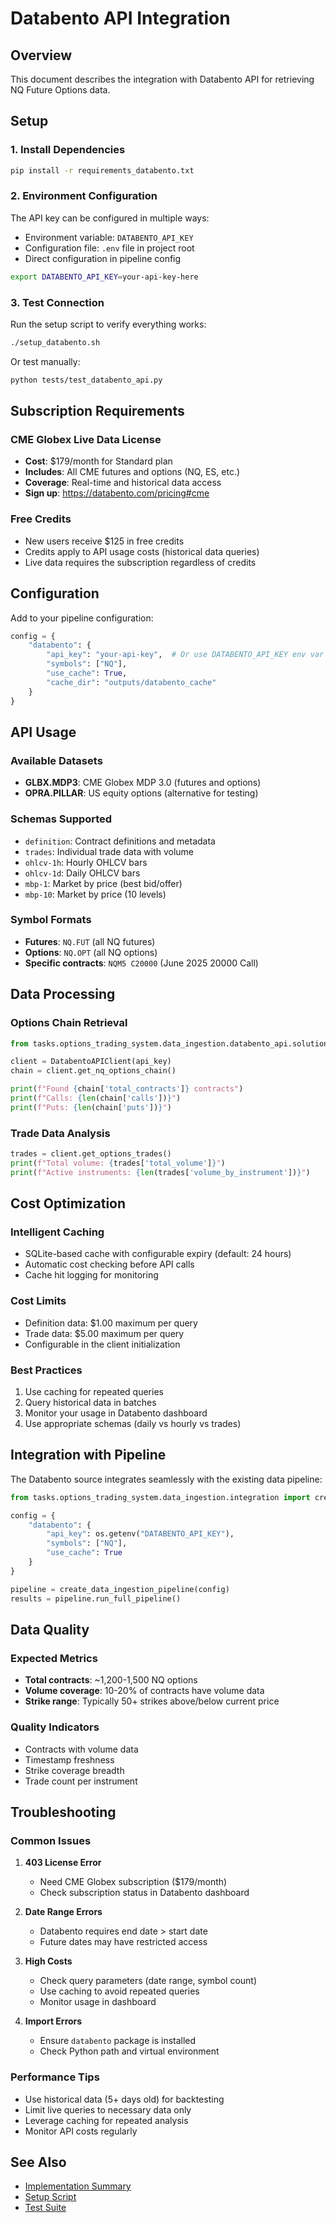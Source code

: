 # Databento API Integration

## Overview
This document describes the integration with Databento API for retrieving NQ Future Options data.

## Setup

### 1. Install Dependencies
```bash
pip install -r requirements_databento.txt
```

### 2. Environment Configuration
The API key can be configured in multiple ways:
- Environment variable: `DATABENTO_API_KEY`
- Configuration file: `.env` file in project root
- Direct configuration in pipeline config

```bash
export DATABENTO_API_KEY=your-api-key-here
```

### 3. Test Connection
Run the setup script to verify everything works:
```bash
./setup_databento.sh
```

Or test manually:
```bash
python tests/test_databento_api.py
```

## Subscription Requirements

### CME Globex Live Data License
- **Cost**: $179/month for Standard plan
- **Includes**: All CME futures and options (NQ, ES, etc.)
- **Coverage**: Real-time and historical data access
- **Sign up**: https://databento.com/pricing#cme

### Free Credits
- New users receive $125 in free credits
- Credits apply to API usage costs (historical data queries)
- Live data requires the subscription regardless of credits

## Configuration

Add to your pipeline configuration:
```python
config = {
    "databento": {
        "api_key": "your-api-key",  # Or use DATABENTO_API_KEY env var
        "symbols": ["NQ"],
        "use_cache": True,
        "cache_dir": "outputs/databento_cache"
    }
}
```

## API Usage

### Available Datasets
- **GLBX.MDP3**: CME Globex MDP 3.0 (futures and options)
- **OPRA.PILLAR**: US equity options (alternative for testing)

### Schemas Supported
- `definition`: Contract definitions and metadata
- `trades`: Individual trade data with volume
- `ohlcv-1h`: Hourly OHLCV bars
- `ohlcv-1d`: Daily OHLCV bars
- `mbp-1`: Market by price (best bid/offer)
- `mbp-10`: Market by price (10 levels)

### Symbol Formats
- **Futures**: `NQ.FUT` (all NQ futures)
- **Options**: `NQ.OPT` (all NQ options)
- **Specific contracts**: `NQM5 C20000` (June 2025 20000 Call)

## Data Processing

### Options Chain Retrieval
```python
from tasks.options_trading_system.data_ingestion.databento_api.solution import DatabentoAPIClient

client = DatabentoAPIClient(api_key)
chain = client.get_nq_options_chain()

print(f"Found {chain['total_contracts']} contracts")
print(f"Calls: {len(chain['calls'])}")
print(f"Puts: {len(chain['puts'])}")
```

### Trade Data Analysis
```python
trades = client.get_options_trades()
print(f"Total volume: {trades['total_volume']}")
print(f"Active instruments: {len(trades['volume_by_instrument'])}")
```

## Cost Optimization

### Intelligent Caching
- SQLite-based cache with configurable expiry (default: 24 hours)
- Automatic cost checking before API calls
- Cache hit logging for monitoring

### Cost Limits
- Definition data: $1.00 maximum per query
- Trade data: $5.00 maximum per query
- Configurable in the client initialization

### Best Practices
1. Use caching for repeated queries
2. Query historical data in batches
3. Monitor your usage in Databento dashboard
4. Use appropriate schemas (daily vs hourly vs trades)

## Integration with Pipeline

The Databento source integrates seamlessly with the existing data pipeline:

```python
from tasks.options_trading_system.data_ingestion.integration import create_data_ingestion_pipeline

config = {
    "databento": {
        "api_key": os.getenv("DATABENTO_API_KEY"),
        "symbols": ["NQ"],
        "use_cache": True
    }
}

pipeline = create_data_ingestion_pipeline(config)
results = pipeline.run_full_pipeline()
```

## Data Quality

### Expected Metrics
- **Total contracts**: ~1,200-1,500 NQ options
- **Volume coverage**: 10-20% of contracts have volume data
- **Strike range**: Typically 50+ strikes above/below current price

### Quality Indicators
- Contracts with volume data
- Timestamp freshness
- Strike coverage breadth
- Trade count per instrument

## Troubleshooting

### Common Issues

1. **403 License Error**
   - Need CME Globex subscription ($179/month)
   - Check subscription status in Databento dashboard

2. **Date Range Errors**
   - Databento requires end date > start date
   - Future dates may have restricted access

3. **High Costs**
   - Check query parameters (date range, symbol count)
   - Use caching to avoid repeated queries
   - Monitor usage in dashboard

4. **Import Errors**
   - Ensure `databento` package is installed
   - Check Python path and virtual environment

### Performance Tips
- Use historical data (5+ days old) for backtesting
- Limit live queries to necessary data only
- Leverage caching for repeated analysis
- Monitor API costs regularly

## See Also
- [Implementation Summary](../databento_implementation_summary.md)
- [Setup Script](../../setup_databento.sh)
- [Test Suite](../../tests/test_databento_api.py)
